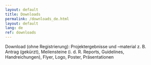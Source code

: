 ```yaml
---
layout: default
title: Downloads
permalink: /downloads_de.html
layout: default
lang: de
ref: downloads
---
```

Download (ohne Registrierung): Projektergebnisse und –material z. B. Antrag (gekürzt), Meilensteine (i. d. R. Reports, Guidelines, Handreichungen), Flyer, Logo, Poster, Präsentationen
